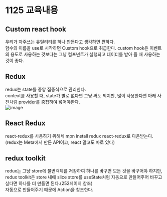 # 1125 교육내용
## Custom react hook
 우리가 자주쓰는 유틸리티를 하나 만든다고 생각하면 편하다.</br>
 함수의 이름을 use로 시작하면 Custom hook으로 취급한다. 
 custom hook은 이벤트의 용도로 사용하는 것보다는 그냥 컴포넌트가 실행되고 데이터를 받아 올 때 사용하는 것이 좋다. </br>
## Redux
 redux는 state를 중앙 집중식으로 관리한다. </br>
 context를 사용할 때, state가 별로 없다면 그냥 써도 되지만, 많이 사용한다면 아래 사진처럼 provider를 중첩하여 넣어야한다.</br>
 ![image](https://github.com/user-attachments/assets/1ee0d86b-3cb2-40d3-afaf-9b1c21dcfb32)</br>
## React Redux
 react-redux를 사용하기 위해세 mpn install redux react-redux로 다운받는다.(redux는 Meta에서 만든 API이고, react 말고도 따로 있다)</br>

## redux toolkit
 redux는 그냥 store에 불변객체를 저장하여 하나를 바꾸면 모든 것을 바꾸어야 하지만, redux toolkit은 store 내에 slice store를 useState처럼 자동으로 만들어주어 바꾸고 싶다면 하나를 더 만들면 된다.(252페이지 참조)</br>
 자동으로 만들어주기 때문에 Action을 참조한다.</br> 
 
 
 

